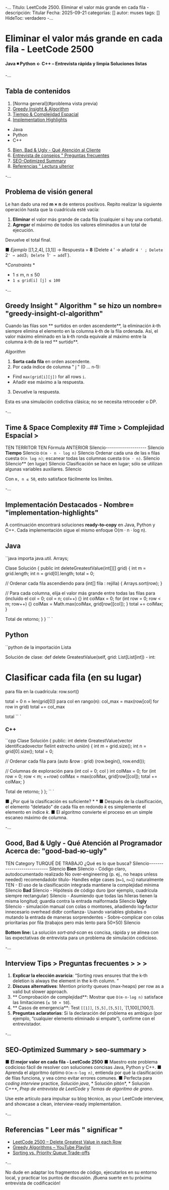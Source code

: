 -...
Título: LeetCode 2500. Eliminar el valor más grande en cada fila -
descripción: Titular
Fecha: 2025-09-21
categorías: []
autor: muses
tags: []
HideToc: verdadero
-...
# Eliminar el valor más grande en cada fila - LeetCode 2500
**Java ◾ Python ← C++ – Entrevista rápida y limpia Soluciones listas**

-...

## Tabla de contenidos
1. [Norma general](#problema vista previa)
2. [Greedy Insight & Algorithm](#greedy-insight-Dame-algorithm)
3. [Tiempo & Complejidad Espacial](#time-corpora-space-complexity)
4. [Implementation Highlights](#implementation-highlights)
* Java
* Python
* C++
5. [Bien, Bad & Ugly - Qué Atención al Cliente](#good-bad-corpora-ugly)
6. [Entrevista de consejos " Preguntas frecuentes](#interview-tips)
7. [SEO-Optimized Summary](#seo-summary)
8. [Referencias " Lectura ulterior](#referencias)

-...

## Problema de visión general ##
Le han dado una red **m × n** de enteros positivos. Repito realizar la siguiente operación hasta que la cuadrícula esté vacía:

1. **Eliminar** el valor más grande de cada fila (cualquier si hay una corbata).
2. **Agregar** el máximo de todos los valores eliminados a un total de ejecución.

Devuelve el total final.

■ *Ejemplo*
[[1,2,4], [3,1]] → Respuesta = **8**
(Delete `4` ' → añadir `4 ' ; Delete `2` ' → add `3`; Delete `1` ' → add `1`).

**Constraints* *
- 1 ≤ m, n ≤ 50
- `1 ≤ grid[i] [j] ≤ 100 `

-...

## Greedy Insight " Algorithm " se hizo un nombre= "greedy-insight-cl-algorithm"
Cuando las filas son ** surtidos en orden ascendente**, la eliminación *k*‐th siempre elimina el elemento en la columna *k*‐th de la fila ordenada.
Así, el valor máximo eliminado en la *k*‐th ronda equivale al máximo entre la columna *k*‐th de la red ** surtido**.

*Algorithm*
1. **Sorta cada fila** en orden ascendente.
2. Por cada índice de columna " j " (0 ... n‐1):
* Find `max(grid[i][j])` for all rows `i`.
* Añadir ese máximo a la respuesta.
3. Devuelve la respuesta.

Esta es una simulación codictiva clásica; no se necesita retroceder o DP.

-...

## Time & Space Complexity ## Time > Complejidad Espacial >
TEN TERRITOR TEN Fórmula ANTERIOR
Silencio--------------------
Silencio **Tiempo** Silencio `O(m · n · log n)` Silencio Ordenar cada una de las `m` filas cuesta `O(n log n)`; escanear todas las columnas cuesta `O(m · n)`. Silencio
Silencio** (en lugar) Silencio Clasificación se hace en lugar; sólo se utilizan algunas variables auxiliares. Silencio

Con `m, n ≤ 50`, esto satisface fácilmente los límites.

-...

## Implementación Destacados - Nombre= "implementation-highlights"
A continuación encontrará soluciones **ready‐to-copy** en Java, Python y C++.
Cada implementación sigue el mismo enfoque O(m · n · log n).

## Java

``java
importa java.util. Arrays;

Clase Solución {
public int deleteGreatestValue(int[][] grid) {
int m = grid.length;
int n = grid[0].length;
total = 0;

// Ordenar cada fila ascendiendo
para (int[] fila : rejilla) {
Arrays.sort(row);
}

// Para cada columna, elija el valor más grande entre todas las filas
para (incluido el col = 0; col = n; col++) {}
int colMax = 0;
for (int row = 0; row < m; row++) {}
colMax = Math.max(colMax, grid[row][col]);
}
total += colMax;
}

Total de retorno;
}
}
`` `

## Python

``python
de la importación Lista

Solución de clase:
def delete GreatestValue(self, grid: List[List[int]) - int:
# Clasificar cada fila (en su lugar)
para fila en la cuadrícula:
row.sort()

total = 0
n = len(grid[0])
para col en rango(n):
col_max = max(row[col] for row in grid)
total += col_max

total
`` `

### C++

``cpp
Clase Solución {
public:
int delete GreatestValue(vector identificadovector fielint estrecho unión) {
int m = grid.size();
int n = grid[0].size();
total = 0;

// Ordenar cada fila
para (auto &row : grid)
(row.begin(), row.end());

// Columnas de exploración
para (int col = 0; col )
int colMax = 0;
for (int row = 0; row < m; ++row)
colMax = max(colMax, grid[row][col]);
total += colMax;
}

Total de retorno;
}
};
`` `

■ ¿Por qué la clasificación es suficiente? * *
■ Después de la clasificación, el elemento “deletado” de cada fila en redondo *k* es simplemente el elemento en índice *k*.
■ El algoritmo convierte el proceso en un simple escaneo máximo de columna.

-...

## Good, Bad & Ugly - Qué Atención al Programador Acerca de: "good-bad-ю-ugly"
TEN Category TURQUÉ DE TRABAJO ¿Qué es lo que busca?
Silencio----------------------------
Silencio **Bien** Silencio - Código claro, autodocumentado realizado No over-engineering (p. ej., no heaps unless needed) recomendadobr título- Handles edge cases (`m=1`, `n=1`) naturalmente TEN - El uso de la clasificación integrada mantiene la complejidad mínima
Silencio **Bad** Silencio - Hipótesis de código duro (por ejemplo, cuadrícula siempre rectangular) Silencio - Asumiendo que todas las hileras tienen la misma longitud; guardia contra la entrada malformada
Silencio **Ugly** Silencio - simulación manual con colas o montones, añadiendo log‐factor innecesario overhead didbr confianza- Usando variables globales o mutando la entrada de maneras sorprendentes - Sobre-complicar con colas prioritarias por fila (trabajos pero más lento para 50×50) Silencio

**Bottom line:** La solución *sort‐and‐scan* es concisa, rápida y se alinea con las expectativas de entrevista para un problema de simulación codicioso.

-...

## Interview Tips > Preguntas frecuentes > > >
1. **Explicar la elección avaricia**: “Sorting rows ensures that the k‐th deletion is always the element in the k‐th column. ”
2. **Discuss alternatives**: Mention priority queues (max-heaps) per row as a valid but slower approach.
3. ** Comprobación de complejidad**: Mostrar que `O(m·n·log n)` satisface las limitaciones (`≤ 50 × 50`).
4. ** Casos de emergencia**: Test `[[1]]`, `[5,5],[5,5]]`, `[1,100],[100,1].
5. **Preguntas aclaratorias**: Si la declaración del problema es ambiguo (por ejemplo, “cualquier elemento eliminado si empate”), confirme con el entrevistador.

-...

## SEO‐Optimized Summary > seo-summary >
■ **El mejor valor en cada fila - LeetCode 2500**
■ Maestro este problema codicioso fácil de resolver con soluciones concisas Java, Python y C++.
■ Aprenda el algoritmo óptimo `O(m·n·log n)`, entienda por qué la clasificación de filas funciona, y vea cómo evitar errores comunes.
■ Perfecta para *coding interview* practice, *Solución java*, * Solución pitón*, * Solución C++*, *Prep de entrevista de LeetCode* y *Temas de algoritmo de grano*.

Use este artículo para impulsar su blog técnico, as your LeetCode interview, and showcase a clean, interview-ready implementation.

-...

## Referencias " Leer más " significar "
- [LeetCode 2500 – Delete Greatest Value in each Row](https://leetcode.com/problems/delete-greatest-value-in-each-row/)
- [Greedy Algorithms – YouTube Playlist](https://www.youtube.com/playlist?list=PLcR2n8XkK1kR0Wm4w2Y1k9R6Yy2Y)
- [Sorting vs. Priority Queue Trade-offs](https://stackoverflow.com/questions/1577611/when-to-use-heap-vs-sort)

-...

No dude en adaptar los fragmentos de código, ejecutarlos en su entorno local, y practicar los puntos de discusión. ¡Buena suerte en tu próxima entrevista de codificación!